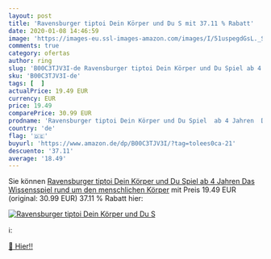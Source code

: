 ```yaml
---
layout: post
title: 'Ravensburger tiptoi Dein Körper und Du S mit 37.11 % Rabatt'
date: 2020-01-08 14:46:59
image: 'https://images-eu.ssl-images-amazon.com/images/I/51uspegdGsL._SL200_.jpg'
comments: true
category: ofertas
author: ring
slug: 'B00C3TJV3I-de Ravensburger tiptoi Dein Körper und Du Spiel ab 4 Jahren...'
sku: 'B00C3TJV3I-de'
tags: [  ]
actualPrice: 19.49 EUR
currency: EUR
price: 19.49
comparePrice: 30.99 EUR
prodname: 'Ravensburger tiptoi Dein Körper und Du Spiel  ab 4 Jahren  Das Wissensspiel rund um den menschlichen Körper'
country: 'de'
flag: '🇩🇪'
buyurl: 'https://www.amazon.de/dp/B00C3TJV3I/?tag=tolees0ca-21'
descuento: '37.11'
average: '18.49'
---
```


Sie können [Ravensburger tiptoi Dein Körper und Du Spiel  ab 4 Jahren  Das Wissensspiel rund um den menschlichen Körper](https://www.amazon.de/dp/B00C3TJV3I/?tag=tolees0ca-21) mit Preis 19.49 EUR (original: 30.99 EUR) 37.11 % Rabatt hier:

[![Ravensburger tiptoi Dein Körper und Du S](https://images-eu.ssl-images-amazon.com/images/I/51uspegdGsL._SL200_.jpg)](https://www.amazon.de/dp/B00C3TJV3I/?tag=tolees0ca-21)

ℹ️:


[🛒 Hier!!](https://www.amazon.de/dp/B00C3TJV3I/?tag=tolees0ca-21)

